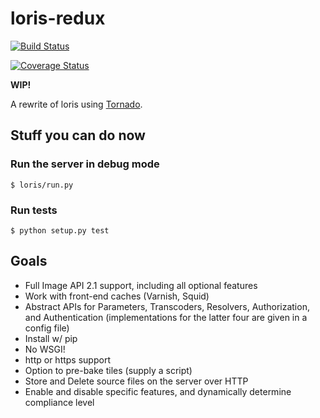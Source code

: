 # loris-redux

[![Build Status](https://travis-ci.org/jpstroop/loris-redux.svg?branch=master)](https://travis-ci.org/jpstroop/loris-redux)

[![Coverage Status](https://coveralls.io/repos/github/jpstroop/loris-redux/badge.svg?branch=master)](https://coveralls.io/github/jpstroop/loris-redux?branch=master)

__WIP!__

A rewrite of loris using [Tornado](http://www.tornadoweb.org/en/stable/).

## Stuff you can do now

### Run the server in debug mode

```
$ loris/run.py
```

### Run tests

```
$ python setup.py test
```


## Goals
 * Full Image API 2.1 support, including all optional features
 * Work with front-end caches (Varnish, Squid)
 * Abstract APIs for Parameters, Transcoders, Resolvers, Authorization, and Authentication (implementations for the latter four are given in a config file)
 * Install w/ pip
 * No WSGI!
 * http or https support
 * Option to pre-bake tiles (supply a script)
 * Store and Delete source files on the server over HTTP
 * Enable and disable specific features, and dynamically determine compliance level
